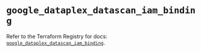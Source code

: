 # `google_dataplex_datascan_iam_binding`

Refer to the Terraform Registry for docs: [`google_dataplex_datascan_iam_binding`](https://registry.terraform.io/providers/hashicorp/google-beta/5.27.0/docs/resources/google_dataplex_datascan_iam_binding).
